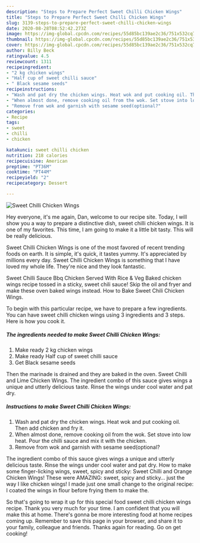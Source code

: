 ```yaml
---
description: "Steps to Prepare Perfect Sweet Chilli Chicken Wings"
title: "Steps to Prepare Perfect Sweet Chilli Chicken Wings"
slug: 3139-steps-to-prepare-perfect-sweet-chilli-chicken-wings
date: 2020-08-28T08:52:42.273Z
image: https://img-global.cpcdn.com/recipes/55d85bc139ae2c36/751x532cq70/sweet-chilli-chicken-wings-recipe-main-photo.jpg
thumbnail: https://img-global.cpcdn.com/recipes/55d85bc139ae2c36/751x532cq70/sweet-chilli-chicken-wings-recipe-main-photo.jpg
cover: https://img-global.cpcdn.com/recipes/55d85bc139ae2c36/751x532cq70/sweet-chilli-chicken-wings-recipe-main-photo.jpg
author: Billy Beck
ratingvalue: 4.5
reviewcount: 1311
recipeingredient:
- "2 kg chicken wings"
- "Half cup of sweet chilli sauce"
- " Black sesame seeds"
recipeinstructions:
- "Wash and pat dry the chicken wings. Heat wok and put cooking oil. Then add chicken and fry it."
- "When almost done, remove cooking oil from the wok. Set stove into low heat. Pour the chilli sauce and mix it with the chicken."
- "Remove from wok and garnish with sesame seed(optional?"
categories:
- Recipe
tags:
- sweet
- chilli
- chicken

katakunci: sweet chilli chicken 
nutrition: 218 calories
recipecuisine: American
preptime: "PT36M"
cooktime: "PT44M"
recipeyield: "2"
recipecategory: Dessert

---
```



![Sweet Chilli Chicken Wings](https://img-global.cpcdn.com/recipes/55d85bc139ae2c36/751x532cq70/sweet-chilli-chicken-wings-recipe-main-photo.jpg)

Hey everyone, it's me again, Dan, welcome to our recipe site. Today, I will show you a way to prepare a distinctive dish, sweet chilli chicken wings. It is one of my favorites. This time, I am going to make it a little bit tasty. This will be really delicious.

Sweet Chilli Chicken Wings is one of the most favored of recent trending foods on earth. It is simple, it's quick, it tastes yummy. It's appreciated by millions every day. Sweet Chilli Chicken Wings is something that I have loved my whole life. They're nice and they look fantastic.

Sweet Chilli Sauce Bbq Chicken Served With Rice &amp; Veg Baked chicken wings recipe tossed in a sticky, sweet chili sauce! Skip the oil and fryer and make these oven baked wings instead. How to Bake Sweet Chili Chicken Wings.


To begin with this particular recipe, we have to prepare a few ingredients. You can have sweet chilli chicken wings using 3 ingredients and 3 steps. Here is how you cook it.

<!--inarticleads1-->

##### The ingredients needed to make Sweet Chilli Chicken Wings:

1. Make ready 2 kg chicken wings
1. Make ready Half cup of sweet chilli sauce
1. Get  Black sesame seeds


Then the marinade is drained and they are baked in the oven. Sweet Chilli and Lime Chicken Wings. The ingredient combo of this sauce gives wings a unique and utterly delicious taste. Rinse the wings under cool water and pat dry. 

<!--inarticleads2-->

##### Instructions to make Sweet Chilli Chicken Wings:

1. Wash and pat dry the chicken wings. Heat wok and put cooking oil. Then add chicken and fry it.
1. When almost done, remove cooking oil from the wok. Set stove into low heat. Pour the chilli sauce and mix it with the chicken.
1. Remove from wok and garnish with sesame seed(optional?


The ingredient combo of this sauce gives wings a unique and utterly delicious taste. Rinse the wings under cool water and pat dry. How to make some finger-licking wings, sweet, spicy and sticky: Sweet Chilli and Orange Chicken Wings! These were AMAZING: sweet, spicy and sticky… just the way I like chicken wings! I made just one small change to the original recipe: I coated the wings in flour before frying them to make the. 

So that's going to wrap it up for this special food sweet chilli chicken wings recipe. Thank you very much for your time. I am confident that you will make this at home. There's gonna be more interesting food at home recipes coming up. Remember to save this page in your browser, and share it to your family, colleague and friends. Thanks again for reading. Go on get cooking!
